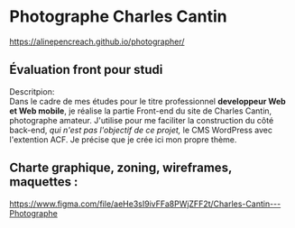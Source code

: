 # Photographe Charles Cantin  
https://alinepencreach.github.io/photographer/

## Évaluation front pour studi

Descritpion:  
Dans le cadre de mes études pour le titre professionnel **developpeur Web et Web mobile**, je réalise la partie Front-end du site de Charles Cantin, photographe amateur. J'utilise pour me faciliter la construction du côté back-end, *qui n'est pas l'objectif de ce projet,* le CMS WordPress avec l'extention ACF. Je précise que je crée ici mon propre thème. 

## Charte graphique, zoning, wireframes, maquettes :
https://www.figma.com/file/aeHe3sI9ivFFa8PWjZFF2t/Charles-Cantin---Photographe
